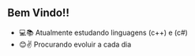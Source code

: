 ## Bem Vindo!!

- 💻📚 Atualmente estudando linguagens (c++) e (c#)
- 😊✌ Procurando evoluir a cada dia
